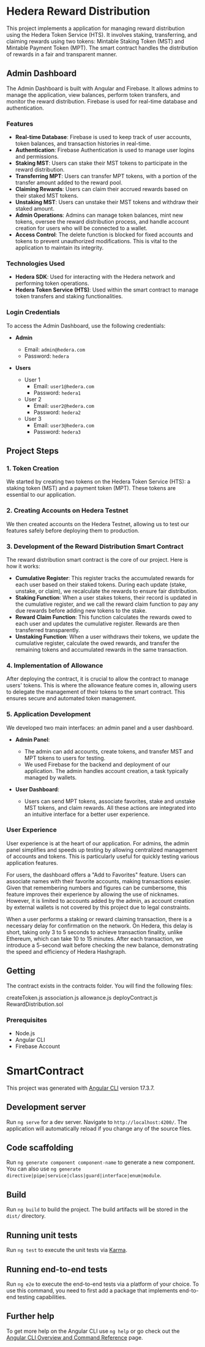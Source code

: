 # Hedera Reward Distribution 
This project implements a  application  for managing reward distribution using the Hedera Token Service (HTS). It involves staking, transferring, and claiming rewards using two tokens: Mintable Staking Token (MST) and Mintable Payment Token (MPT). The smart contract handles the distribution of rewards in a fair and transparent manner.

## Admin Dashboard

The Admin Dashboard is built with Angular and Firebase. It allows admins to manage the application, view balances, perform token transfers, and monitor the reward distribution. Firebase is used for real-time database and authentication.

### Features

- **Real-time Database**: Firebase is used to keep track of user accounts, token balances, and transaction histories in real-time.
- **Authentication**: Firebase Authentication is used to manage user logins and permissions.
- **Staking MST**: Users can stake their MST tokens to participate in the reward distribution.
- **Transferring MPT**: Users can transfer MPT tokens, with a portion of the transfer amount added to the reward pool.
- **Claiming Rewards**: Users can claim their accrued rewards based on their staked MST tokens.
- **Unstaking MST**: Users can unstake their MST tokens and withdraw their staked amount.
- **Admin Operations**: Admins can manage token balances, mint new tokens, oversee the reward distribution process, and handle account creation for users who will be connected to a wallet.
- **Access Control**: The delete function is blocked for fixed accounts and tokens to prevent unauthorized modifications. This is vital to the application to maintain its integrity.

### Technologies Used

- **Hedera SDK**: Used for interacting with the Hedera network and performing token operations.
- **Hedera Token Service (HTS)**: Used within the smart contract to manage token transfers and staking functionalities.

### Login Credentials

To access the Admin Dashboard, use the following credentials:

- **Admin**
  - Email: `admin@hedera.com`
  - Password: `hedera`

- **Users**
  - User 1
    - Email: `user1@hedera.com`
    - Password: `hedera1`
  - User 2
    - Email: `user2@hedera.com`
    - Password: `hedera2`
  - User 3
    - Email: `user3@hedera.com`
    - Password: `hedera3`

## Project Steps

### 1. Token Creation

We started by creating two tokens on the Hedera Token Service (HTS): a staking token (MST) and a payment token (MPT). These tokens are essential to our application.

### 2. Creating Accounts on Hedera Testnet

We then created accounts on the Hedera Testnet, allowing us to test our features safely before deploying them to production.

### 3. Development of the Reward Distribution Smart Contract

The reward distribution smart contract is the core of our project. Here is how it works:

- **Cumulative Register**: This register tracks the accumulated rewards for each user based on their staked tokens. During each update (stake, unstake, or claim), we recalculate the rewards to ensure fair distribution.
- **Staking Function**: When a user stakes tokens, their record is updated in the cumulative register, and we call the reward claim function to pay any due rewards before adding new tokens to the stake.
- **Reward Claim Function**: This function calculates the rewards owed to each user and updates the cumulative register. Rewards are then transferred transparently.
- **Unstaking Function**: When a user withdraws their tokens, we update the cumulative register, calculate the owed rewards, and transfer the remaining tokens and accumulated rewards in the same transaction.

### 4. Implementation of Allowance

After deploying the contract, it is crucial to allow the contract to manage users' tokens. This is where the allowance feature comes in, allowing users to delegate the management of their tokens to the smart contract. This ensures secure and automated token management.

### 5. Application Development

We developed two main interfaces: an admin panel and a user dashboard.

- **Admin Panel**:
  - The admin can add accounts, create tokens, and transfer MST and MPT tokens to users for testing.
  - We used Firebase for the backend and deployment of our application. The admin handles account creation, a task typically managed by wallets.

- **User Dashboard**:
  - Users can send MPT tokens, associate favorites, stake and unstake MST tokens, and claim rewards. All these actions are integrated into an intuitive interface for a better user experience.

### User Experience

User experience is at the heart of our application. For admins, the admin panel simplifies and speeds up testing by allowing centralized management of accounts and tokens. This is particularly useful for quickly testing various application features.

For users, the dashboard offers a "Add to Favorites" feature. Users can associate names with their favorite accounts, making transactions easier. Given that remembering numbers and figures can be cumbersome, this feature improves their experience by allowing the use of nicknames. However, it is limited to accounts added by the admin, as account creation by external wallets is not covered by this project due to legal constraints.

When a user performs a staking or reward claiming transaction, there is a necessary delay for confirmation on the network. On Hedera, this delay is short, taking only 3 to 5 seconds to achieve transaction finality, unlike Ethereum, which can take 10 to 15 minutes. After each transaction, we introduce a 5-second wait before checking the new balance, demonstrating the speed and efficiency of Hedera Hashgraph.

## Getting 


The contract exists in the contracts folder. You will find the following files:

createToken.js
association.js
allowance.js
deployContract.js
RewardDistribution.sol


### Prerequisites

- Node.js
- Angular CLI
- Firebase Account

# SmartContract

This project was generated with [Angular CLI](https://github.com/angular/angular-cli) version 17.3.7.

## Development server

Run `ng serve` for a dev server. Navigate to `http://localhost:4200/`. The application will automatically reload if you change any of the source files.

## Code scaffolding

Run `ng generate component component-name` to generate a new component. You can also use `ng generate directive|pipe|service|class|guard|interface|enum|module`.

## Build

Run `ng build` to build the project. The build artifacts will be stored in the `dist/` directory.

## Running unit tests

Run `ng test` to execute the unit tests via [Karma](https://karma-runner.github.io).

## Running end-to-end tests

Run `ng e2e` to execute the end-to-end tests via a platform of your choice. To use this command, you need to first add a package that implements end-to-end testing capabilities.

## Further help

To get more help on the Angular CLI use `ng help` or go check out the [Angular CLI Overview and Command Reference](https://angular.io/cli) page.
